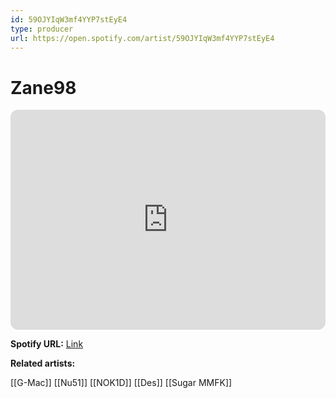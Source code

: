 ```yaml
---
id: 59OJYIqW3mf4YYP7stEyE4
type: producer
url: https://open.spotify.com/artist/59OJYIqW3mf4YYP7stEyE4
---
```

# Zane98

<iframe style="border-radius:12px" src="https://open.spotify.com/embed/artist/59OJYIqW3mf4YYP7stEyE4" width="100%" height="352" frameBorder="0" allowfullscreen="" allow="autoplay; clipboard-write; encrypted-media; fullscreen; picture-in-picture" loading="lazy"></iframe>

**Spotify URL:** [Link](https://open.spotify.com/artist/59OJYIqW3mf4YYP7stEyE4)

**Related artists:**

[[G-Mac]]
[[Nu51]]
[[NOK1D]]
[[Des]]
[[Sugar MMFK]]
